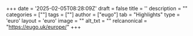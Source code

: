 +++
date = '2025-02-05T08:28:09Z'
draft = false
title = ''
description = ""
categories = [""]
tags = [""]
author = ["eugo"]
tab = "Highlights"
type = 'euro'
layout = 'euro'
image = ""
alt_txt = ""
relcanonical = "https://eugo.uk/europe/"
+++